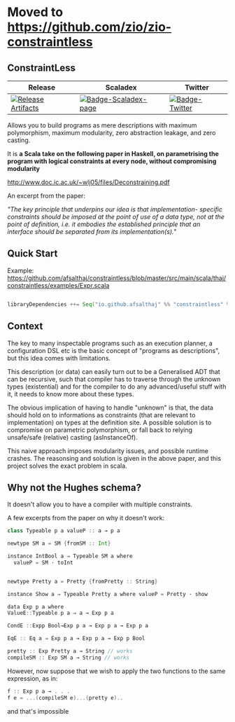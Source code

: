 # Moved to https://github.com/zio/zio-constraintless

## ConstraintLess

| Release | Scaladex | Twitter |
| --- | --- | --- | 
| [![Release Artifacts][Badge-SonatypeReleases]][Link-SonatypeReleases] |[![Badge-Scaladex-page]][Link-Scaladex-page] |[![Badge-Twitter]][Link-Twitter] |




Allows you to build programs as mere descriptions with maximum polymorphism, maximum modularity, zero abstraction leakage, and zero casting.

It is **a Scala take on the following paper in Haskell, on parametrising the program with logical constraints at every node, without compromising modularity**

http://www.doc.ic.ac.uk/~wlj05/files/Deconstraining.pdf

An excerpt from the paper:


_"The key principle that underpins our idea is that implementation- specific constraints should be imposed at the point of use of a data type, not at the point of definition, i.e. it embodies the established principle that an interface should be separated from its implementation(s)."_


## Quick Start

Example: https://github.com/afsalthaj/constraintless/blob/master/src/main/scala/thaj/constraintless/examples/Expr.scala


 ```scala

libraryDependencies ++= Seq("io.github.afsalthaj" %% "constraintless" % "0.1.4")

```

## Context

The key to many inspectable programs such as an execution planner, a configuration DSL etc is the basic concept of "programs as descriptions", but this idea comes with limitations.

This description (or data) can easily turn out to be a Generalised ADT that can be recursive, such that compiler has to traverse through the unknown types (existential) and for the compiler to do any advanced/useful stuff with it, it needs to know more about these types.

The obvious implication of having to handle "unknown" is that, the data should hold on to informations as constraints (that are relevant to implementation) on types at the definition site. A possible solution is to compromise on parametric polymorphism, or fall back to relying unsafe/safe (relative) casting (asInstanceOf).

This naive approach imposes modularity issues, and possible runtime crashes. The reasonsing and solution is given in the above paper, and this project solves the exact problem in scala.


## Why not the Hughes schema?

It doesn't allow you to have a compiler with multiple constraints.


A few excerpts from the paper on why it doesn't work:

```scala
class Typeable p a valueP :: a → p a
```

```scala
newtype SM a = SM {fromSM :: Int}

instance IntBool a ⇒ Typeable SM a where
  valueP = SM · toInt
```

```scala

newtype Pretty a = Pretty {fromPretty :: String}

instance Show a ⇒ Typeable Pretty a where valueP = Pretty · show

```

```scala
data Exp p a where
ValueE::Typeable p a ⇒ a → Exp p a

CondE ::Expp Bool→Exp p a → Exp p a → Exp p a 

EqE :: Eq a ⇒ Exp p a → Exp p a → Exp p Bool
```


```scala
pretty :: Exp Pretty a → String // works
compileSM :: Exp SM a → String // works


```

 However, now suppose that we wish to apply the two functions to the same expression, as in:

```scala
f :: Exp p a → . . .
f e = ...(compileSM e)...(pretty e)..
```

and that's impossible

[Badge-Scaladex-page]: https://index.scala-lang.org/afsalthaj/constraintless/latest.svg "Scaladex"
[Badge-SonatypeReleases]: https://img.shields.io/nexus/r/https/oss.sonatype.org/io.github.afsalthaj/constraintless_2.12.svg "Sonatype Releases"
[Badge-Twitter]: https://img.shields.io/twitter/follow/zioscala.svg?style=plastic&label=follow&logo=twitter

[Link-Scaladex-page]: https://index.scala-lang.org/afsalthaj/constraintless "Scaladex"
[Link-SonatypeReleases]: https://oss.sonatype.org/content/repositories/releases/io/github/afsalthaj/constraintless_2.12/ "Sonatype Releases"
[Link-Twitter]: https://twitter.com/afsalt2
